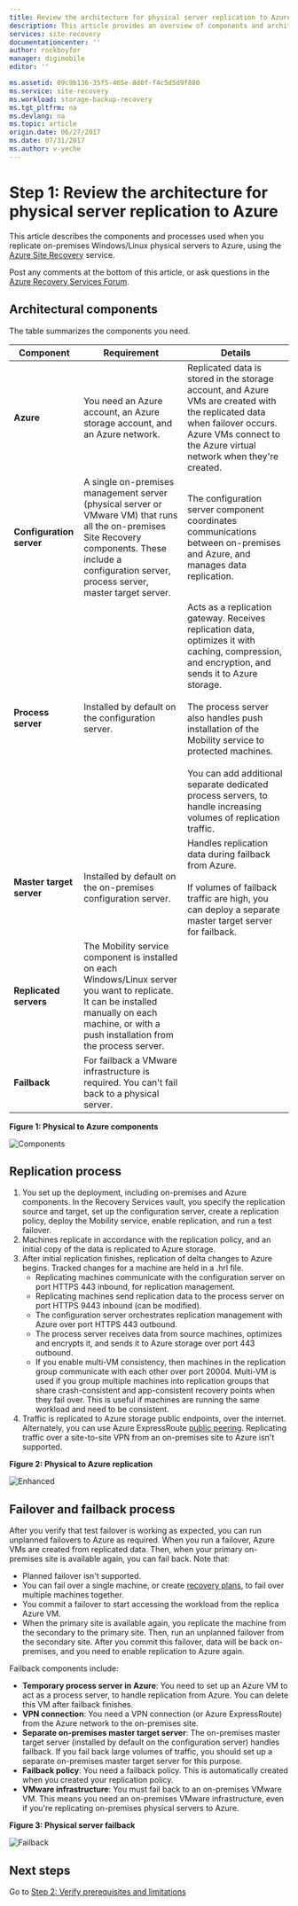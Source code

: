 ```yaml
---
title: Review the architecture for physical server replication to Azure using Azure Site Recovery | Azure
description: This article provides an overview of components and architecture used when replicating on-premises physical servers to Azure with the Azure Site Recovery service
services: site-recovery
documentationcenter: ''
author: rockboyfor
manager: digimobile
editor: ''

ms.assetid: 09c9b136-35f5-465e-8d0f-f4c5d5d9f880
ms.service: site-recovery
ms.workload: storage-backup-recovery
ms.tgt_pltfrm: na
ms.devlang: na
ms.topic: article
origin.date: 06/27/2017
ms.date: 07/31/2017
ms.author: v-yeche
---
```


# Step 1: Review the architecture for physical server replication to Azure

This article describes the components and processes used when you replicate on-premises Windows/Linux physical servers to Azure, using the [Azure Site Recovery](site-recovery-overview.md) service.

Post any comments at the bottom of this article, or ask questions in the [Azure Recovery Services Forum](https://social.msdn.microsoft.com/Forums/en-US/home?forum=hypervrecovmgr).

## Architectural components

The table summarizes the components you need.

**Component** | **Requirement** | **Details**
--- | --- | ---
**Azure** | You need an Azure account, an Azure storage account, and an Azure network. | Replicated data is stored in the storage account, and Azure VMs are created with the replicated data when failover occurs. Azure VMs connect to the Azure virtual network when they're created.
**Configuration server** | A single on-premises management server (physical server or VMware VM) that runs all the on-premises Site Recovery components. These include a configuration server, process server, master target server. | The configuration server component coordinates communications between on-premises and Azure, and manages data replication.
 **Process server**  | Installed by default on the configuration server. | Acts as a replication gateway. Receives replication data, optimizes it with caching, compression, and encryption, and sends it to Azure storage.<br/><br/> The process server also handles push installation of the Mobility service to protected machines.<br/><br/> You can add additional separate dedicated process servers, to handle increasing volumes of replication traffic.
 **Master target server** | Installed by default on the on-premises configuration server. | Handles replication data during failback from Azure.<br/><br/> If volumes of failback traffic are high, you can deploy a separate master target server for failback.
**Replicated servers** | The Mobility service component is installed on each Windows/Linux server you want to replicate. It can be installed manually on each machine, or with a push installation from the process server.
**Failback** | For failback a VMware infrastructure is required. You can't fail back to a physical server.

**Figure 1: Physical to Azure components**

![Components](./media/physical-walkthrough-architecture/arch-enhanced.png)

## Replication process

1. You set up the deployment, including on-premises and Azure components. In the Recovery Services vault, you specify the replication source and target, set up the configuration server, create a replication policy, deploy the Mobility service, enable replication, and run a test failover.
2.  Machines replicate in accordance with the replication policy, and an initial copy of the data is replicated to Azure storage.
4. After initial replication finishes, replication of delta changes to Azure begins. Tracked changes for a machine are held in a .hrl file.
    - Replicating machines communicate with the configuration server on port HTTPS 443 inbound, for replication management.
    - Replicating machines send replication data to the process server on port HTTPS 9443 inbound (can be modified).
    - The configuration server orchestrates replication management with Azure over port HTTPS 443 outbound.
    - The process server receives data from source machines, optimizes and encrypts it, and sends it to Azure storage over port 443 outbound.
    - If you enable multi-VM consistency, then machines in the replication group communicate with each other over port 20004. Multi-VM is used if you group multiple machines into replication groups that share crash-consistent and app-consistent recovery points when they fail over. This is useful if machines are running the same workload and need to be consistent.
5. Traffic is replicated to Azure storage public endpoints, over the internet. Alternately, you can use Azure ExpressRoute [public peering](../expressroute/expressroute-circuit-peerings.md#public-peering). Replicating traffic over a site-to-site VPN from an on-premises site to Azure isn't supported.

**Figure 2: Physical to Azure replication**

![Enhanced](./media/physical-walkthrough-architecture/v2a-architecture-henry.png)

## Failover and failback process

After you verify that test failover is working as expected, you can run unplanned failovers to Azure as required. When you run a failover, Azure VMs are created from replicated data. Then, when your primary on-premises site is available again, you can fail back. Note that:

- Planned failover isn't supported.
- You can fail over a single machine, or create [recovery plans](site-recovery-create-recovery-plans.md), to fail over multiple machines together.
- You commit a failover to start accessing the workload from the replica Azure VM.
- When the primary site is available again, you replicate the machine from the secondary to the primary site. Then, run an unplanned failover from the secondary site. After you commit this failover, data will be back on-premises, and you need to enable replication to Azure again.

Failback components include:

- **Temporary process server in Azure**: You need to set up an Azure VM to act as a process server, to handle replication from Azure. You can delete this VM after failback finishes.
- **VPN connection**: You need a VPN connection (or Azure ExpressRoute) from the Azure network to the on-premises site.
- **Separate on-premises master target server**: The on-premises master target server (installed by default on the configuration server) handles failback. If you fail back large volumes of traffic, you should set up a separate on-premises master target server for this purpose.
- **Failback policy**: You need a failback policy. This is automatically created when you created your replication policy.
- **VMware infrastructure**: You must fail back to an on-premises VMware VM. This means you need an on-premises VMware infrastructure, even if you're replicating on-premises physical servers to Azure.

**Figure 3: Physical server failback**

![Failback](./media/physical-walkthrough-architecture/enhanced-failback.png)

## Next steps

Go to [Step 2: Verify prerequisites and limitations](physical-walkthrough-prerequisites.md)

<!--Update_Description: new article about walkthrought architecture from physical to azure -->